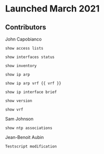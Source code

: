 # Launched March 2021 

## Contributors 

John Capobianco

    show access lists

    show interfaces status

    show inventory

    show ip arp

    show ip arp vrf {{ vrf }}

    show ip interface brief

    show version

    show vrf

Sam Johnson

    show ntp associations 

Jean-Benoit Aubin

    Testscript modification
